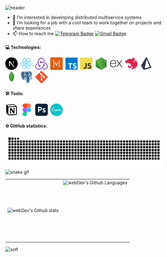 ![header](https://capsule-render.vercel.app/api?type=waving&height=250&color=gradient&text=👋%20Hello,%20I’m%20Andrei&textBg=false&desc=Welcome%20to%20my%20GitHub%20profile!%20Put%20stars,%20fork%20and%20contribute!&fontAlign=50&fontSize=50&fontAlignY=33&descAlign=50&descAlignY=50)

- 👀 I’m interested in developing distributed multiservice systems
- 💞️ I’m looking for a job with a cool team to work together on projects and share experiences
- 📫 How to reach me [![Telegram Badge](https://img.shields.io/badge/-Telegram-blue?style=flat&logo=Telegram&logoColor=white)](https://t.me/Tcka4) [![Gmail Badge](https://img.shields.io/badge/-Gmail-red?style=flat&logo=Gmail&logoColor=white)](mailto:andrei.tkachiov@gmail.com)

#### 💻 Technologies:

<div>
  <img src="https://github.com/devicons/devicon/blob/master/icons/nextjs/nextjs-original.svg" title="nextjs" alt="nextjs" width="40" height="40"/>&nbsp;
  <img src="https://github.com/devicons/devicon/blob/master/icons/react/react-original.svg" title="reactjs" alt="reactjs" width="40" height="40"/>&nbsp
  <img src="https://github.com/devicons/devicon/blob/master/icons/redux/redux-original.svg" title="redux" alt="redux" width="40" height="40"/>&nbsp
  <img src="https://github.com/devicons/devicon/blob/master/icons/mobx/mobx-plain.svg" title="mobx" alt="mobx" width="40" height="40"/>&nbsp
  <img src="https://github.com/devicons/devicon/blob/master/icons/typescript/typescript-original.svg" title="typescript" alt="typescript" width="40" height="40"/>&nbsp
  <img src="https://github.com/devicons/devicon/blob/master/icons/javascript/javascript-original.svg" title="javascript" alt="javascript" width="40" height="40"/>&nbsp
  <img src="https://github.com/devicons/devicon/blob/master/icons/nodejs/nodejs-original.svg" title="nodejs" alt="nodejs" width="40" height="40"/>&nbsp  
  <img src="https://github.com/devicons/devicon/blob/master/icons/express/express-original.svg" title="express" alt="express" width="40" height="40"/>&nbsp
  <img src="https://github.com/devicons/devicon/blob/master/icons/nestjs/nestjs-original.svg" title="nestjs" alt="nestjs" width="40" height="40"/>&nbsp;
  <img src="https://github.com/devicons/devicon/blob/master/icons/prisma/prisma-original.svg" title="prisma" alt="prisma" width="40" height="40"/>&nbsp;
  <img src="https://github.com/devicons/devicon/blob/master/icons/mongodb/mongodb-original.svg" title="mongodb" alt="mongodb" width="40" height="40"/>&nbsp
  <img src="https://github.com/devicons/devicon/blob/master/icons/postgresql/postgresql-plain.svg" title="postgresql" alt="postgresql" width="40" height="40"/>&nbsp
  <img src="https://github.com/devicons/devicon/blob/master/icons/git/git-original.svg" title="git" alt="git" width="40" height="40"/>&nbsp
</div>

#### 🛠 Tools:

<div>
  <img src="https://github.com/devicons/devicon/blob/master/icons/notion/notion-original.svg" title="Notion" alt="notion" width="40" height="40"/>&nbsp;
  <img src="https://github.com/devicons/devicon/blob/master/icons/figma/figma-original.svg" title="figma" alt="figma" width="40" height="40"/>&nbsp;
  <img src="https://github.com/devicons/devicon/blob/master/icons/photoshop/photoshop-plain.svg" title="photoshop" alt="photoshop" width="40" height="40"/>&nbsp;
  <img src="https://github.com/devicons/devicon/blob/master/icons/canva/canva-original.svg" title="canva" alt="canva" width="40" height="40"/>&nbsp;
</div>

#### ⚙️ GitHub statistics:

![snake gif](https://github.com/AndreiTka4iov/AndreiTka4iov/blob/output/github-contribution-grid-snake-dark.svg#gh-dark-mode-only)
![snake gif](https://raw.githubusercontent.com/AndreiTka4iov/AndreiTka4iov/output/github-contribution-grid-snake#gh-light-mode-only)

<table>
  <tr>
    <td>
      <img align="left" src="http://github-readme-streak-stats.herokuapp.com?user=AndreiTka4iov&theme=dark&background=000000" alt="webDev's Github stats" />
    </td>
    <td>
      <img height="195px" align="right" alt="webDev's Github Languages" src="https://github-readme-stats-sigma-five.vercel.app/api/top-langs/?username=AndreiTka4iov&layout=compact&theme=vision-friendly-dark&hide=SCSS,CSS" />
    </td>
  </tr>
</table>

![soft](https://capsule-render.vercel.app/api?type=venom&height=160&color=gradient&text=Come%20again&textBg=false&fontAlign=50&fontSize=28)

